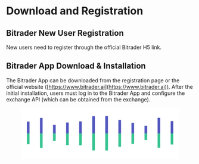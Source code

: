 # Download and Registration

## Bitrader New User Registration

New users need to register through the official Bitrader H5 link.

## Bitrader App Download & Installation

The Bitrader App can be downloaded from the registration page or the official website ([https://www.bitrader.ai](https://www.bitrader.ai)). After the initial installation, users must log in to the Bitrader App and configure the exchange API (which can be obtained from the exchange).

<figure><img src="../.gitbook/assets/Pagination.png" alt=""><figcaption></figcaption></figure>
